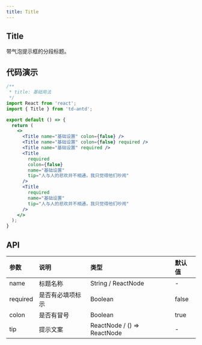 ```yaml
---
title: Title
---
```


## Title

带气泡提示框的分段标题。

## 代码演示

```jsx
/**
 * title: 基础用法
 */
import React from 'react';
import { Title } from 'td-antd';

export default () => {
  return (
    <>
      <Title name="基础设置" colon={false} />
      <Title name="基础设置" colon={false} required />
      <Title name="基础设置" required />
      <Title
        required
        colon={false}
        name="基础设置"
        tip="人与人的悲欢并不相通，我只觉得他们吵闹"
      />
      <Title
        required
        name="基础设置"
        tip="人与人的悲欢并不相通，我只觉得他们吵闹"
      />
    </>
  );
}
```

## API

|参数|说明|类型|默认值|
|:--|:--|:--|:--|
|name|标题名称|String / ReactNode|-|
|required|是否有必填项标示|Boolean|false|
|colon|是否有冒号|Boolean|true|
|tip|提示文案|ReactNode / () => ReactNode|-|
